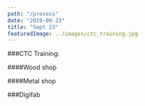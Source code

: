 ```yaml
---
path: "/process"
date: "2019-09-23"
title: "Sept 23"
featuredImage: ../images/ctc_training.jpg
---
```


###CTC Training:

####Wood shop

####Metal shop

###Digifab
